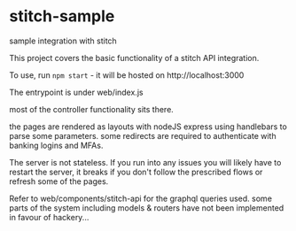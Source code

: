 # stitch-sample
sample integration with stitch

This project covers the basic functionality of a stitch API integration.

To use, run `npm start`  - it will be hosted on http://localhost:3000

The entrypoint is under web/index.js

most of the controller functionality sits there.

the pages are rendered as layouts with nodeJS express using handlebars to parse some parameters.
some redirects are required to authenticate with banking logins and MFAs.

The server is not stateless.
If you run into any issues you will likely have to restart the server, it breaks if you don't follow the prescribed flows or refresh some of the pages.

Refer to web/components/stitch-api for the graphql queries used.
some parts of the system including models & routers have not been implemented in favour of hackery...




